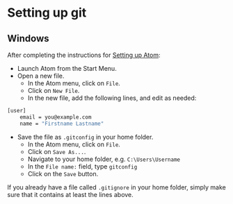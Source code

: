# Setting up git

## Windows

After completing the instructions for [Setting up Atom](atom_installation_instructions.md):

- Launch Atom from the Start Menu.
- Open a new file.
  + In the Atom menu, click on `File`.
  + Click on `New File`.
  + In the new file, add the following lines, and edit as needed:

```bash
[user]
	email = you@example.com
	name = "Firstname Lastname"
```

- Save the file as `.gitconfig` in your home folder.
  + In the Atom menu, click on `File`.
  + Click on `Save As...`.
  + Navigate to your home folder, e.g. `C:\Users\Username`
  + In the `File name:` field, type `gitconfig`
  + Click on the `Save` button.

If you already have a file called `.gitignore` in your home folder, simply make sure that it contains at least the lines above.
